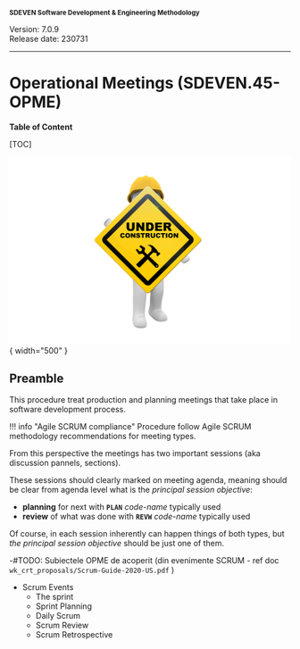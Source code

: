 <small>**SDEVEN Software Development & Engineering Methodology**</small>

Version: 7.0.9<br>
Release date: 230731

***

# Operational Meetings (SDEVEN.45-OPME)

**Table of Content**

[TOC]


<!-- #FIXME drop when finished -->
![wip_under_construction](pictures/under_maintenance.png){ width="500" }


## Preamble

This procedure treat production and planning meetings that take place in software development process.

!!! info "Agile SCRUM compliance"
    Procedure follow Agile SCRUM methodology recommendations for meeting types.

From this perspective the meetings has two important sessions (aka discussion pannels, sections).

These sessions should clearly marked on meeting agenda, meaning should be clear from agenda level what is the *principal session objective*:

* **planning** for next with **`PLAN`** _code-name_ typically used
* **review** of what was done with **`REVW`** _code-name_ typically used

Of course, in each session inherently can happen things of both types, but *the principal session objective* should be just one of them.








-#TODO: Subiectele OPME de acoperit (din evenimente SCRUM - ref doc `wk_crt_proposals/Scrum-Guide-2020-US.pdf` )

* Scrum Events
	* The sprint
	* Sprint Planning
	* Daily Scrum
	* Scrum Review
	* Scrum Retrospective




